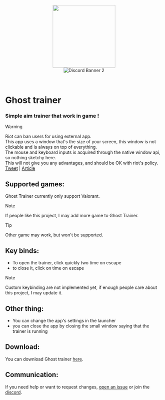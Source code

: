 <p align="center">
  <img height="200" src="https://github.com/tbvns/GhostTrainer/assets/69420062/f5d820bb-8116-46f0-b553-8712275567d0">
  <br/>
  <img src="https://discord.com/api/guilds/721746963938148494/widget.png?style=banner2" alt="Discord Banner 2"/>
</p>
<br/>





# Ghost trainer
### Simple aim trainer that work in game !

> [!Warning]
> Riot can ban users for using external app. <br/>
> This app uses a window that's the size of your screen, this window is not clickable and is always on top of everything. <br/>
> The mouse and keyboard inputs is acquired through the native window api, so nothing sketchy here. <br/>
> This will not give you any advantages, and should be OK with riot's policy. <br/>
> [Tweet](https://x.com/VALORANT/status/1539728676815642624) | [Article](https://www.riotgames.com/en/DevRel/valorant-api-launch?linkId=100000132045457)

## Supported games:
Ghost Trainer currently only support Valorant.

> [!Note]
> If people like this project, I may add more game to Ghost Trainer.

> [!Tip]
> Other game may work, but won't be supported.

## Key binds:
- To open the trainer, click quickly two time on escape
- to close it, click on time on escape
> [!Note]
> Custom keybinding are not implemented yet, if enough people care about this project, I may update it.

## Other thing:
- You can change the app's settings in the launcher
- you can close the app by closing the small window saying that the trainer is running

## Download:
You can download Ghost trainer [here](https://github.com/tbvns/GhostTrainer/releases/latest).

## Communication:
If you need help or want to request changes, [open an issue](https://github.com/tbvns/GhostTrainer/issues/new) or join the [discord](https://discord.gg/Vh8QAMq6BY).
